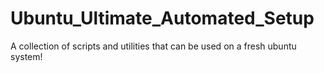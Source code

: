 # Ubuntu_Ultimate_Automated_Setup
A collection of scripts and utilities that can be used on a fresh ubuntu system! 
